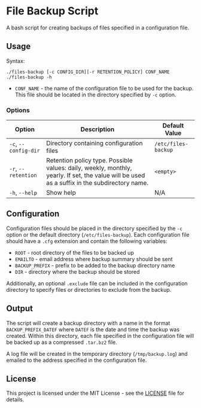 # File Backup Script

A bash script for creating backups of files specified in a configuration file.

## Usage

Syntax:

    ./files-backup [-c CONFIG_DIR][-r RETENTION_POLICY] CONF_NAME
    ./files-backup -h

* `CONF_NAME` - the name of the configuration file to be used for the backup. 
This file should be located in the directory specified by `-c` option.

### Options

| Option               | Description                                                                                                                                  | Default Value       |
|----------------------|----------------------------------------------------------------------------------------------------------------------------------------------|---------------------|
| `-c`, `--config-dir` | Directory containing configuration files                                                                                                     | `/etc/files-backup` |
| `-r`, `--retention`  | Retention policy type. Possible values: daily, weekly, monthly, yearly. If set, the value will be used as a suffix in the subdirectory name. | `<empty>`           |
| `-h`, `--help`       | Show help                                                                                                                                    | N/A                 |

## Configuration

Configuration files should be placed in the directory specified by the `-c` option or the default directory (`/etc/files-backup`). 
Each configuration file should have a `.cfg` extension and contain the following variables:

* `ROOT` - root directory of the files to be backed up
* `EMAILTO` - email address where backup summary should be sent
* `BACKUP_PREFIX` - prefix to be added to the backup directory name
* `DIR` - directory where the backup should be stored

Additionally, an optional `.exclude` file can be included in the configuration directory to specify files or directories to exclude from the backup.

## Output

The script will create a backup directory with a name in the format `BACKUP_PREFIX_DATEF` where `DATEF` is the date and time the backup was created. 
Within this directory, each file specified in the configuration file will be backed up as a compressed `.tar.bz2` file.

A log file will be created in the temporary directory (`/tmp/backup.log`) and emailed to the address specified in the configuration file.

## License

This project is licensed under the MIT License - see the [LICENSE](LICENSE) file for details.
